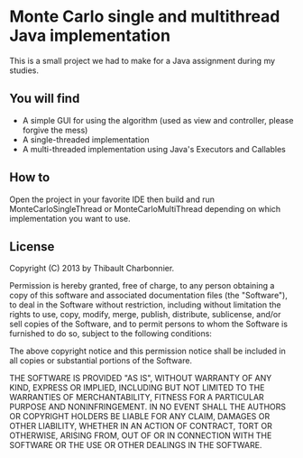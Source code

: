 # Monte Carlo single and multithread Java implementation

This is a small project we had to make for a Java assignment during my studies.

## You will find
* A simple GUI for using the algorithm (used as view and controller, please forgive the mess)
* A single-threaded implementation
* A multi-threaded implementation using Java's Executors and Callables

## How to
Open the project in your favorite IDE then build and run MonteCarloSingleThread or MonteCarloMultiThread depending on which implementation you want to use.

## License
Copyright (C) 2013 by Thibault Charbonnier.

Permission is hereby granted, free of charge, to any person obtaining a copy of this software and associated documentation files (the "Software"), to deal in the Software without restriction, including without limitation the rights to use, copy, modify, merge, publish, distribute, sublicense, and/or sell copies of the Software, and to permit persons to whom the Software is furnished to do so, subject to the following conditions:

The above copyright notice and this permission notice shall be included in all copies or substantial portions of the Software.

THE SOFTWARE IS PROVIDED "AS IS", WITHOUT WARRANTY OF ANY KIND, EXPRESS OR IMPLIED, INCLUDING BUT NOT LIMITED TO THE WARRANTIES OF MERCHANTABILITY, FITNESS FOR A PARTICULAR PURPOSE AND NONINFRINGEMENT. IN NO EVENT SHALL THE AUTHORS OR COPYRIGHT HOLDERS BE LIABLE FOR ANY CLAIM, DAMAGES OR OTHER LIABILITY, WHETHER IN AN ACTION OF CONTRACT, TORT OR OTHERWISE, ARISING FROM, OUT OF OR IN CONNECTION WITH THE SOFTWARE OR THE USE OR OTHER DEALINGS IN THE SOFTWARE.
